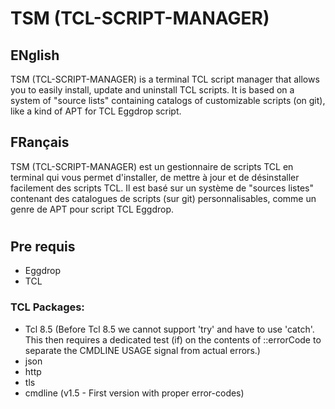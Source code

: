 # TSM (TCL-SCRIPT-MANAGER)
## ENglish
TSM (TCL-SCRIPT-MANAGER) is a terminal TCL script manager that allows you to easily install, update and uninstall TCL scripts.
It is based on a system of "source lists" containing catalogs of customizable scripts (on git), like a kind of APT for TCL Eggdrop script.

## FRançais
TSM (TCL-SCRIPT-MANAGER) est un gestionnaire de scripts TCL en terminal qui vous permet d'installer, de mettre à jour et de désinstaller facilement des scripts TCL.
Il est basé sur un système de "sources listes" contenant des catalogues de scripts (sur git) personnalisables, comme un genre de APT pour script TCL Eggdrop.


#
## Pre requis
* Eggdrop
* TCL
### TCL Packages:
* Tcl 8.5 (Before Tcl 8.5 we cannot support 'try' and have to use 'catch'. This then requires a dedicated test (if) on the contents of ::errorCode to separate the CMDLINE USAGE signal from actual errors.)
* json
* http
* tls
* cmdline (v1.5 - First version with proper error-codes)
#